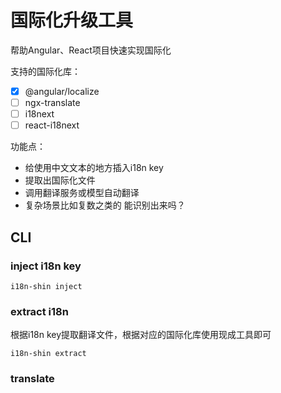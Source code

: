 # 国际化升级工具

帮助Angular、React项目快速实现国际化

支持的国际化库：

- [x] @angular/localize
- [ ] ngx-translate
- [ ] i18next
- [ ] react-i18next

功能点：

- 给使用中文文本的地方插入i18n key
- 提取出国际化文件
- 调用翻译服务或模型自动翻译
- 复杂场景比如复数之类的 能识别出来吗？

## CLI


### inject i18n key

```
i18n-shin inject
```

### extract i18n

根据i18n key提取翻译文件，根据对应的国际化库使用现成工具即可

```
i18n-shin extract
```

### translate

